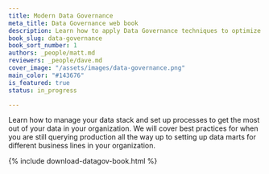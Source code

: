 ```yaml
---
title: Modern Data Governance
meta_title: Data Governance web book
description: Learn how to apply Data Governance techniques to optimize your data stack
book_slug: data-governance
book_sort_number: 1
authors: _people/matt.md
reviewers: _people/dave.md
cover_image: "/assets/images/data-governance.png"
main_color: "#143676"
is_featured: true
status: in_progress

---
```

Learn how to manage your data stack and set up processes to get the most out of your data in your organization. We will cover best practices for when you are still querying production all the way up to setting up data marts for different business lines in your organization.

{% include download-datagov-book.html %}